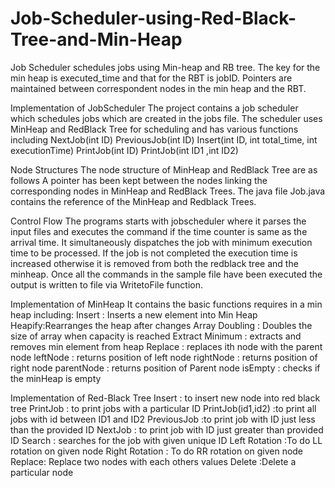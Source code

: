 # Job-Scheduler-using-Red-Black-Tree-and-Min-Heap

Job Scheduler schedules jobs using Min-heap and RB tree.
The key for the min heap is executed_time and that for the RBT is jobID. 
Pointers are maintained between correspondent nodes in the min heap and the RBT.

Implementation of JobScheduler
The project contains a job scheduler which schedules jobs which are created in the jobs file. The scheduler uses MinHeap and RedBlack Tree for scheduling and has various functions including
NextJob(int ID)
PreviousJob(int ID)
Insert(int ID, int total_time, int executionTime) PrintJob(int ID)
PrintJob(int ID1 ,int ID2)
  
Node Structures
The node structure of MinHeap and RedBlack Tree are as follows
A pointer has been kept between the nodes linking the corresponding nodes in MinHeap and RedBlack Trees.
The java file Job.java contains the reference of the MinHeap and Redblack Trees.

Control Flow
The programs starts with jobscheduler where it parses the input files and executes the command if the time counter is same as the arrival time.
It simultaneously dispatches the job with minimum execution time to be processed. If the job is not completed the execution time is increased 
otherwise it is removed from both the redblack tree and the minheap. Once all the commands in the sample file have been executed the output
is written to file via WritetoFile function.

Implementation of MinHeap
It contains the basic functions requires in a min heap including: 
Insert : Inserts a new element into Min Heap
Heapify:Rearranges the heap after changes
Array Doubling : Doubles the size of array when capacity is reached
Extract Minimum : extracts and removes min element from heap
Replace : replaces ith node with the parent node
leftNode : returns position of left node rightNode : returns position of right node
parentNode : returns position of Parent node isEmpty : checks if the minHeap is empty
         
Implementation of Red-Black Tree
Insert : to insert new node into red black tree
PrintJob : to print jobs with a particular ID
PrintJob(id1,id2) :to print all jobs with id between ID1 and ID2
PreviousJob :to print job with ID just less than the provided ID NextJob : to print job with ID just greater than provided ID
Search : searches for the job with given unique ID
Left Rotation :To do LL rotation on given node
Right Rotation : To do RR rotation on given node
Replace: Replace two nodes with each others values
Delete :Delete a particular node
